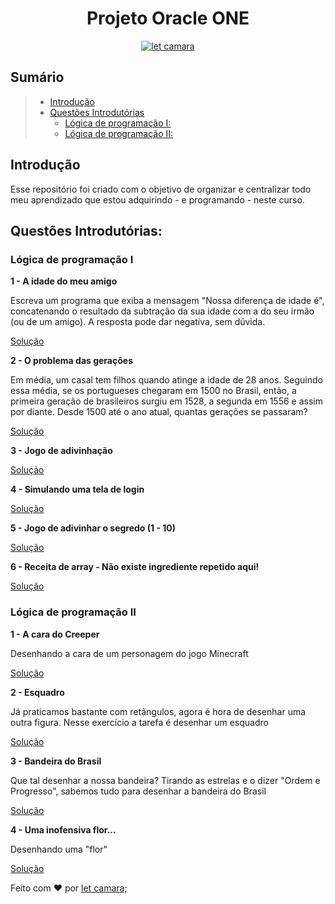 <h1 align="center">
  Projeto Oracle ONE
</h1>


<p align="center">
  <a href="https://www.linkedin.com/in/letcamara">
    <img align="center" src="https://img.shields.io/badge/feito%20por-let%20camara;-blue" alt="let camara" border="0">
  </a>
</p>

## Sumário

> * [Introdução](#introdução)
> * [Questões Introdutórias](#questões-introdutórias)
>   * [Lógica de programação I:](#lógica-de-programação-I)
>   * [Lógica de programação II:](#lógica-de-programação-II)


## Introdução

Esse repositório foi criado com o objetivo de organizar e centralizar todo meu aprendizado que estou adquirindo - e programando - neste curso.

## Questões Introdutórias:

### Lógica de programação I

**1 - A idade do meu amigo**

Escreva um programa que exiba a mensagem "Nossa diferença de idade é", concatenando o resultado da subtração da sua idade com a do seu irmão (ou de um amigo). A resposta pode dar negativa, sem dúvida. 

[Solução](logica-programacao-1%20/logica-programacao1.js)

**2 - O problema das gerações**

Em média, um casal tem filhos quando atinge a idade de 28 anos. Seguindo essa média, se os portugueses chegaram em 1500 no Brasil, então, a primeira geração de brasileiros surgiu em 1528, a segunda em 1556 e assim por diante. Desde 1500 até o ano atual, quantas gerações se passaram?

[Solução](logica-programacao-1%20/logica-programacao2.js)

**3 - Jogo de adivinhação**

[Solução](logica-programacao-1%20/logica-programacao3.js)

**4 - Simulando uma tela de login**

[Solução](logica-programacao-1%20/logica-programacao4.js)

**5 - Jogo de adivinhar o segredo (1 - 10)**

[Solução](logica-programacao-1%20/logica-programacao5.html)

**6 - Receita de array - Não existe ingrediente repetido aqui!**

[Solução](logica-programacao-1%20/logica-programacao6.html)

### Lógica de programação II

**1 - A cara do Creeper**

Desenhando a cara de um personagem do jogo Minecraft

[Solução](logica-programacao-2%20/logica-programacao1.html)

**2 - Esquadro**

Já praticamos bastante com retângulos, agora é hora de desenhar uma outra figura. Nesse exercício a tarefa é desenhar um esquadro

[Solução](logica-programacao-2%20/logica-programacao2.html)

**3 - Bandeira do Brasil**

Que tal desenhar a nossa bandeira? Tirando as estrelas e o dizer "Ordem e Progresso", sabemos tudo para desenhar a bandeira do Brasil

[Solução](logica-programacao-2%20/logica-programacao3.html)

**4 - Uma inofensiva flor...**

Desenhando uma "flor"

[Solução](logica-programacao-2%20/logica-programacao4.html)

Feito com ♥ por [let camara;](https://www.linkedin.com/in/letcamara)

